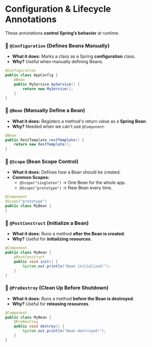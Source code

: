 # Configuration & Lifecycle Annotations

These annotations **control Spring’s behavior** at runtime.

### **🔹 `@Configuration` (Defines Beans Manually)**

* **What it does:** Marks a class as a Spring **configuration** class.
* **Why?** Useful when manually defining Beans.

```java
@Configuration
public class AppConfig {
    @Bean
    public MyService myService() {
        return new MyService();
    }
}
```

### **🔹 `@Bean` (Manually Define a Bean)**

* **What it does:** Registers a method's return value as a **Spring Bean**.
* **Why?** Needed when we can't use `@Component`.

```java
@Bean
public RestTemplate restTemplate() {
    return new RestTemplate();
}
```

### **🔹 `@Scope` (Bean Scope Control)**

* **What it does:** Defines how a Bean should be created.
* **Common Scopes:**
  * `@Scope("singleton")` → One Bean for the whole app.
  * `@Scope("prototype")` → New Bean every time.

```java
@Component
@Scope("prototype")
public class MyBean {
}
```

### **🔹 `@PostConstruct` (Initialize a Bean)**

* **What it does:** Runs a method **after the Bean is created**.
* **Why?** Useful for **initializing resources**.

```java
@Component
public class MyBean {
    @PostConstruct
    public void init() {
        System.out.println("Bean initialized!");
    }
}
```

### **🔹 `@PreDestroy` (Clean Up Before Shutdown)**

* **What it does:** Runs a method **before the Bean is destroyed**.
* **Why?** Useful for **releasing resources**.

```java
@Component
public class MyBean {
    @PreDestroy
    public void destroy() {
        System.out.println("Bean destroyed!");
    }
}
```
